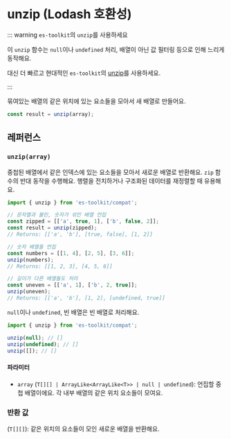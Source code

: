 # unzip (Lodash 호환성)

::: warning `es-toolkit`의 `unzip`를 사용하세요

이 `unzip` 함수는 `null`이나 `undefined` 처리, 배열이 아닌 값 필터링 등으로 인해 느리게 동작해요.

대신 더 빠르고 현대적인 `es-toolkit`의 [unzip](../../array/unzip.md)를 사용하세요.

:::

묶여있는 배열의 같은 위치에 있는 요소들을 모아서 새 배열로 만들어요.

```typescript
const result = unzip(array);
```

## 레퍼런스

### `unzip(array)`

중첩된 배열에서 같은 인덱스에 있는 요소들을 모아서 새로운 배열로 반환해요. `zip` 함수의 반대 동작을 수행해요. 행렬을 전치하거나 구조화된 데이터를 재정렬할 때 유용해요.

```typescript
import { unzip } from 'es-toolkit/compat';

// 문자열과 불린, 숫자가 섞인 배열 언집
const zipped = [['a', true, 1], ['b', false, 2]];
const result = unzip(zipped);
// Returns: [['a', 'b'], [true, false], [1, 2]]

// 숫자 배열들 언집
const numbers = [[1, 4], [2, 5], [3, 6]];
unzip(numbers);
// Returns: [[1, 2, 3], [4, 5, 6]]

// 길이가 다른 배열들도 처리
const uneven = [['a', 1], ['b', 2, true]];
unzip(uneven);
// Returns: [['a', 'b'], [1, 2], [undefined, true]]
```

`null`이나 `undefined`, 빈 배열은 빈 배열로 처리해요.

```typescript
import { unzip } from 'es-toolkit/compat';

unzip(null); // []
unzip(undefined); // []
unzip([]); // []
```

#### 파라미터

- `array` (`T[][] | ArrayLike<ArrayLike<T>> | null | undefined`): 언집할 중첩 배열이에요. 각 내부 배열의 같은 위치 요소들이 모여요.

### 반환 값

(`T[][]`): 같은 위치의 요소들이 모인 새로운 배열을 반환해요.
